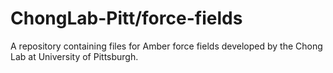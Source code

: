 # ChongLab-Pitt/force-fields

A repository containing files for Amber force fields developed by the Chong Lab at University of Pittsburgh.
